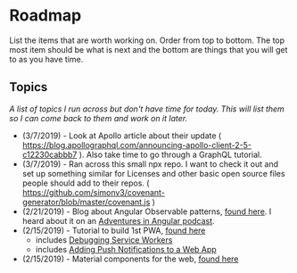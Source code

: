 # Roadmap

List the items that are worth working on. Order from top to bottom. The top most item should be what is next and the bottom are things that you will get to as you have time.

## Topics

*A list of topics I run across but don't have time for today. This will list them so I can come back to them and work on it later.*

- (3/7/2019) - Look at Apollo article about their update ( https://blog.apollographql.com/announcing-apollo-client-2-5-c12230cabbb7 ). Also take time to go through a GraphQL tutorial.
- (3/7/2019) - Ran across this small npx repo. I want to check it out and set up something similar for Licenses and other basic open source files people should add to their repos. ( https://github.com/simonv3/covenant-generator/blob/master/covenant.js )
- (2/21/2019) - Blog about Angular Observable patterns, [found here](https://blog.eyas.sh/2018/12/use-asyncpipe-when-possible/?ref=stackshare). I heard about it on an [Adventures in Angular podcast](https://devchat.tv/adv-in-angular/aia-225-data-and-page-content-refresh-patterns-in-angular-with-eyas-sharaiha/).
- (2/15/2019) - Tutorial to build 1st PWA, [found here](https://codelabs.developers.google.com/codelabs/your-first-pwapp/index.html)
  - includes [Debugging Service Workers](https://codelabs.developers.google.com/codelabs/debugging-service-workers/index.html#0)
  - includes [Adding Push Notifications to a Web App](https://codelabs.developers.google.com/codelabs/push-notifications/#0)
- (2/15/2019) - Material components for the web, [found here](https://codelabs.developers.google.com/codelabs/mdc-101-web/index.html?index=..%2F..index#0)
